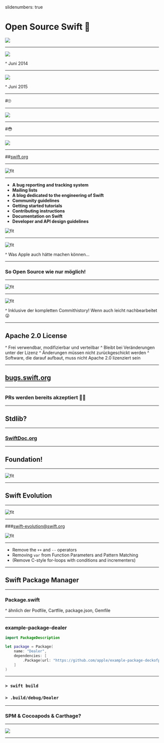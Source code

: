 slidenumbers: true

# Open Source Swift 🎉
![](img/swiftbg.png)

---

![](img/craig_swift.jpg)

^ Juni 2014

---

![](img/craig_opensource.jpg)

^ Juni 2015

---

#🙄

---

![](img/craig_opensource_linux.jpg)

---

#😳

---

![](img/swiftlang_tweet.png)

---

##[swift.org](https://swift.org)

---

![fit](img/swift.org.png)

---

- **A bug reporting and tracking system**
- **Mailing lists**
- **A blog dedicated to the engineering of Swift**
- **Community guidelines**
- **Getting started tutorials**
- **Contributing instructions**
- **Documentation on Swift**
- **Developer and API design guidelines**

![fit](img/swift.org.png)

---

![fit](img/opensource.apple.com.png)

^ Was Apple auch hätte machen können...

---

### So Open Source wie nur möglich!

---

![fit](img/github.com_apple.png)

---

![fit](img/github.com_apple_swift.png)

^ Inklusive der kompletten Commithistory! Wenn auch leicht nachbearbeitet 😜
<!-- https://vimeo.com/147777653 -->

---

## Apache 2.0 License

^ Frei verwendbar, modifizierbar und verteilbar
^ Bleibt bei Veränderungen unter der Lizenz
^ Änderungen müssen nicht zurückgeschickt werden
^ Software, die darauf aufbaut, muss nicht Apache 2.0 lizenziert sein

---

## [bugs.swift.org](https://bugs.swift.org)

---

### PRs werden bereits akzeptiert 🎉✨

---

## Stdlib?

---

### [SwiftDoc.org](http://swiftdoc.org)

---

## Foundation!

---

![fit](img/github.com_apple_foundation.png)

---

## Swift Evolution

---

![fit](img/github.com_apple_evolution.png)

---

###[swift-evolution@swift.org](https://lists.swift.org/mailman/listinfo/swift-evolution)

![fit](img/github.com_apple_evolution.png)

---

- Remove the `++` and `--` operators
- Removing `var` from Function Parameters and Pattern Matching
- (Remove C-style for-loops with conditions and incrementers)

---

## Swift Package Manager

---

### Package.swift

^ ähnlich der Podfile, Cartfile, package.json, Gemfile

---

### example-package-dealer

```swift
import PackageDescription

let package = Package(
    name: "Dealer",
    dependencies: [
        .Package(url: "https://github.com/apple/example-package-deckofplayingcards.git", majorVersion: 1),
    ]
)
```

---

### `> swift build`
### `> .build/debug/Dealer`

---

### SPM & Cocoapods & Carthage?

---

![](img/alloy_tweet.png)

---



<!--
TODO:
 - Überall ein paar Rednernotizen wenn ich schon auf so minimalistische Folien stehe?
 - Teile von swift.org highlighten, gerade so Dinge wie die API Guidelines, großartig :D
 - Eigenes Beispiel mit SPM bauen und wenn richtig awesome isses ein server der auf dokku deployed wird \o/

-->

<!--
Weitere Links:
 - https://news.ycombinator.com/item?id=10669891
 - http://arstechnica.com/apple/2015/12/craig-federighi-talks-open-source-swift-and-whats-coming-in-version-3-0/
 - https://github.com/apple/swift-package-manager/blob/master/Documentation/PackageManagerCommunityProposal.md
 -->
